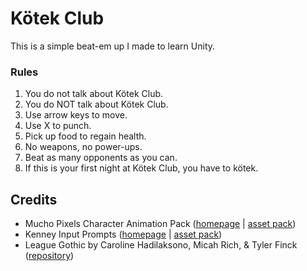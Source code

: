 # Kötek Club
This is a simple beat-em up I made to learn Unity.

### Rules
1. You do not talk about Kötek Club.
2. You do NOT talk about Kötek Club.
3. Use arrow keys to move.
4. Use X to punch.
5. Pick up food to regain health.
8. No weapons, no power-ups.
7. Beat as many opponents as you can.
8. If this is your first night at Kötek Club, you have to kötek.

## Credits
- Mucho Pixels Character Animation Pack ([homepage](https://www.muchopixels.com/) | [asset pack](https://muchopixels.itch.io/character-animation-asset-pack))
- Kenney Input Prompts ([homepage](kenney.nl) | [asset pack](https://kenney.nl/assets/input-prompts))
- League Gothic by Caroline Hadilaksono, Micah Rich, & Tyler Finck ([repository](https://github.com/theleagueof/league-gothic))